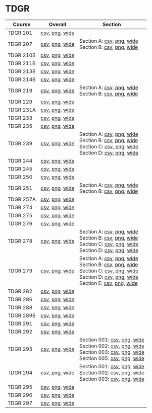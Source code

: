 # TDGR

| Course | Overall | Section |
| ------ | ------- | ------- |
| TDGR 201 | [csv](https://github.com/UCSD-Historical-Enrollment-Data/2024Winter/blob/main/overall/TDGR%20201.csv), [png](https://raw.githubusercontent.com/UCSD-Historical-Enrollment-Data/2024Winter/main/plot_overall/TDGR%20201.png), [wide](https://raw.githubusercontent.com/UCSD-Historical-Enrollment-Data/2024Winter/main/plot_overall_wide/TDGR%20201.png) |  |
| TDGR 207 | [csv](https://github.com/UCSD-Historical-Enrollment-Data/2024Winter/blob/main/overall/TDGR%20207.csv), [png](https://raw.githubusercontent.com/UCSD-Historical-Enrollment-Data/2024Winter/main/plot_overall/TDGR%20207.png), [wide](https://raw.githubusercontent.com/UCSD-Historical-Enrollment-Data/2024Winter/main/plot_overall_wide/TDGR%20207.png) | Section A: [csv](https://github.com/UCSD-Historical-Enrollment-Data/2024Winter/blob/main/section/TDGR%20207_A.csv), [png](https://raw.githubusercontent.com/UCSD-Historical-Enrollment-Data/2024Winter/main/plot_section/TDGR%20207_A.png), [wide](https://raw.githubusercontent.com/UCSD-Historical-Enrollment-Data/2024Winter/main/plot_section_wide/TDGR%20207_A.png)<br>Section B: [csv](https://github.com/UCSD-Historical-Enrollment-Data/2024Winter/blob/main/section/TDGR%20207_B.csv), [png](https://raw.githubusercontent.com/UCSD-Historical-Enrollment-Data/2024Winter/main/plot_section/TDGR%20207_B.png), [wide](https://raw.githubusercontent.com/UCSD-Historical-Enrollment-Data/2024Winter/main/plot_section_wide/TDGR%20207_B.png) |
| TDGR 210B | [csv](https://github.com/UCSD-Historical-Enrollment-Data/2024Winter/blob/main/overall/TDGR%20210B.csv), [png](https://raw.githubusercontent.com/UCSD-Historical-Enrollment-Data/2024Winter/main/plot_overall/TDGR%20210B.png), [wide](https://raw.githubusercontent.com/UCSD-Historical-Enrollment-Data/2024Winter/main/plot_overall_wide/TDGR%20210B.png) |  |
| TDGR 211B | [csv](https://github.com/UCSD-Historical-Enrollment-Data/2024Winter/blob/main/overall/TDGR%20211B.csv), [png](https://raw.githubusercontent.com/UCSD-Historical-Enrollment-Data/2024Winter/main/plot_overall/TDGR%20211B.png), [wide](https://raw.githubusercontent.com/UCSD-Historical-Enrollment-Data/2024Winter/main/plot_overall_wide/TDGR%20211B.png) |  |
| TDGR 213B | [csv](https://github.com/UCSD-Historical-Enrollment-Data/2024Winter/blob/main/overall/TDGR%20213B.csv), [png](https://raw.githubusercontent.com/UCSD-Historical-Enrollment-Data/2024Winter/main/plot_overall/TDGR%20213B.png), [wide](https://raw.githubusercontent.com/UCSD-Historical-Enrollment-Data/2024Winter/main/plot_overall_wide/TDGR%20213B.png) |  |
| TDGR 214B | [csv](https://github.com/UCSD-Historical-Enrollment-Data/2024Winter/blob/main/overall/TDGR%20214B.csv), [png](https://raw.githubusercontent.com/UCSD-Historical-Enrollment-Data/2024Winter/main/plot_overall/TDGR%20214B.png), [wide](https://raw.githubusercontent.com/UCSD-Historical-Enrollment-Data/2024Winter/main/plot_overall_wide/TDGR%20214B.png) |  |
| TDGR 219 | [csv](https://github.com/UCSD-Historical-Enrollment-Data/2024Winter/blob/main/overall/TDGR%20219.csv), [png](https://raw.githubusercontent.com/UCSD-Historical-Enrollment-Data/2024Winter/main/plot_overall/TDGR%20219.png), [wide](https://raw.githubusercontent.com/UCSD-Historical-Enrollment-Data/2024Winter/main/plot_overall_wide/TDGR%20219.png) | Section A: [csv](https://github.com/UCSD-Historical-Enrollment-Data/2024Winter/blob/main/section/TDGR%20219_A.csv), [png](https://raw.githubusercontent.com/UCSD-Historical-Enrollment-Data/2024Winter/main/plot_section/TDGR%20219_A.png), [wide](https://raw.githubusercontent.com/UCSD-Historical-Enrollment-Data/2024Winter/main/plot_section_wide/TDGR%20219_A.png)<br>Section B: [csv](https://github.com/UCSD-Historical-Enrollment-Data/2024Winter/blob/main/section/TDGR%20219_B.csv), [png](https://raw.githubusercontent.com/UCSD-Historical-Enrollment-Data/2024Winter/main/plot_section/TDGR%20219_B.png), [wide](https://raw.githubusercontent.com/UCSD-Historical-Enrollment-Data/2024Winter/main/plot_section_wide/TDGR%20219_B.png) |
| TDGR 229 | [csv](https://github.com/UCSD-Historical-Enrollment-Data/2024Winter/blob/main/overall/TDGR%20229.csv), [png](https://raw.githubusercontent.com/UCSD-Historical-Enrollment-Data/2024Winter/main/plot_overall/TDGR%20229.png), [wide](https://raw.githubusercontent.com/UCSD-Historical-Enrollment-Data/2024Winter/main/plot_overall_wide/TDGR%20229.png) |  |
| TDGR 231A | [csv](https://github.com/UCSD-Historical-Enrollment-Data/2024Winter/blob/main/overall/TDGR%20231A.csv), [png](https://raw.githubusercontent.com/UCSD-Historical-Enrollment-Data/2024Winter/main/plot_overall/TDGR%20231A.png), [wide](https://raw.githubusercontent.com/UCSD-Historical-Enrollment-Data/2024Winter/main/plot_overall_wide/TDGR%20231A.png) |  |
| TDGR 233 | [csv](https://github.com/UCSD-Historical-Enrollment-Data/2024Winter/blob/main/overall/TDGR%20233.csv), [png](https://raw.githubusercontent.com/UCSD-Historical-Enrollment-Data/2024Winter/main/plot_overall/TDGR%20233.png), [wide](https://raw.githubusercontent.com/UCSD-Historical-Enrollment-Data/2024Winter/main/plot_overall_wide/TDGR%20233.png) |  |
| TDGR 235 | [csv](https://github.com/UCSD-Historical-Enrollment-Data/2024Winter/blob/main/overall/TDGR%20235.csv), [png](https://raw.githubusercontent.com/UCSD-Historical-Enrollment-Data/2024Winter/main/plot_overall/TDGR%20235.png), [wide](https://raw.githubusercontent.com/UCSD-Historical-Enrollment-Data/2024Winter/main/plot_overall_wide/TDGR%20235.png) |  |
| TDGR 239 | [csv](https://github.com/UCSD-Historical-Enrollment-Data/2024Winter/blob/main/overall/TDGR%20239.csv), [png](https://raw.githubusercontent.com/UCSD-Historical-Enrollment-Data/2024Winter/main/plot_overall/TDGR%20239.png), [wide](https://raw.githubusercontent.com/UCSD-Historical-Enrollment-Data/2024Winter/main/plot_overall_wide/TDGR%20239.png) | Section A: [csv](https://github.com/UCSD-Historical-Enrollment-Data/2024Winter/blob/main/section/TDGR%20239_A.csv), [png](https://raw.githubusercontent.com/UCSD-Historical-Enrollment-Data/2024Winter/main/plot_section/TDGR%20239_A.png), [wide](https://raw.githubusercontent.com/UCSD-Historical-Enrollment-Data/2024Winter/main/plot_section_wide/TDGR%20239_A.png)<br>Section B: [csv](https://github.com/UCSD-Historical-Enrollment-Data/2024Winter/blob/main/section/TDGR%20239_B.csv), [png](https://raw.githubusercontent.com/UCSD-Historical-Enrollment-Data/2024Winter/main/plot_section/TDGR%20239_B.png), [wide](https://raw.githubusercontent.com/UCSD-Historical-Enrollment-Data/2024Winter/main/plot_section_wide/TDGR%20239_B.png)<br>Section C: [csv](https://github.com/UCSD-Historical-Enrollment-Data/2024Winter/blob/main/section/TDGR%20239_C.csv), [png](https://raw.githubusercontent.com/UCSD-Historical-Enrollment-Data/2024Winter/main/plot_section/TDGR%20239_C.png), [wide](https://raw.githubusercontent.com/UCSD-Historical-Enrollment-Data/2024Winter/main/plot_section_wide/TDGR%20239_C.png)<br>Section D: [csv](https://github.com/UCSD-Historical-Enrollment-Data/2024Winter/blob/main/section/TDGR%20239_D.csv), [png](https://raw.githubusercontent.com/UCSD-Historical-Enrollment-Data/2024Winter/main/plot_section/TDGR%20239_D.png), [wide](https://raw.githubusercontent.com/UCSD-Historical-Enrollment-Data/2024Winter/main/plot_section_wide/TDGR%20239_D.png) |
| TDGR 244 | [csv](https://github.com/UCSD-Historical-Enrollment-Data/2024Winter/blob/main/overall/TDGR%20244.csv), [png](https://raw.githubusercontent.com/UCSD-Historical-Enrollment-Data/2024Winter/main/plot_overall/TDGR%20244.png), [wide](https://raw.githubusercontent.com/UCSD-Historical-Enrollment-Data/2024Winter/main/plot_overall_wide/TDGR%20244.png) |  |
| TDGR 245 | [csv](https://github.com/UCSD-Historical-Enrollment-Data/2024Winter/blob/main/overall/TDGR%20245.csv), [png](https://raw.githubusercontent.com/UCSD-Historical-Enrollment-Data/2024Winter/main/plot_overall/TDGR%20245.png), [wide](https://raw.githubusercontent.com/UCSD-Historical-Enrollment-Data/2024Winter/main/plot_overall_wide/TDGR%20245.png) |  |
| TDGR 250 | [csv](https://github.com/UCSD-Historical-Enrollment-Data/2024Winter/blob/main/overall/TDGR%20250.csv), [png](https://raw.githubusercontent.com/UCSD-Historical-Enrollment-Data/2024Winter/main/plot_overall/TDGR%20250.png), [wide](https://raw.githubusercontent.com/UCSD-Historical-Enrollment-Data/2024Winter/main/plot_overall_wide/TDGR%20250.png) |  |
| TDGR 251 | [csv](https://github.com/UCSD-Historical-Enrollment-Data/2024Winter/blob/main/overall/TDGR%20251.csv), [png](https://raw.githubusercontent.com/UCSD-Historical-Enrollment-Data/2024Winter/main/plot_overall/TDGR%20251.png), [wide](https://raw.githubusercontent.com/UCSD-Historical-Enrollment-Data/2024Winter/main/plot_overall_wide/TDGR%20251.png) | Section A: [csv](https://github.com/UCSD-Historical-Enrollment-Data/2024Winter/blob/main/section/TDGR%20251_A.csv), [png](https://raw.githubusercontent.com/UCSD-Historical-Enrollment-Data/2024Winter/main/plot_section/TDGR%20251_A.png), [wide](https://raw.githubusercontent.com/UCSD-Historical-Enrollment-Data/2024Winter/main/plot_section_wide/TDGR%20251_A.png)<br>Section B: [csv](https://github.com/UCSD-Historical-Enrollment-Data/2024Winter/blob/main/section/TDGR%20251_B.csv), [png](https://raw.githubusercontent.com/UCSD-Historical-Enrollment-Data/2024Winter/main/plot_section/TDGR%20251_B.png), [wide](https://raw.githubusercontent.com/UCSD-Historical-Enrollment-Data/2024Winter/main/plot_section_wide/TDGR%20251_B.png) |
| TDGR 257A | [csv](https://github.com/UCSD-Historical-Enrollment-Data/2024Winter/blob/main/overall/TDGR%20257A.csv), [png](https://raw.githubusercontent.com/UCSD-Historical-Enrollment-Data/2024Winter/main/plot_overall/TDGR%20257A.png), [wide](https://raw.githubusercontent.com/UCSD-Historical-Enrollment-Data/2024Winter/main/plot_overall_wide/TDGR%20257A.png) |  |
| TDGR 274 | [csv](https://github.com/UCSD-Historical-Enrollment-Data/2024Winter/blob/main/overall/TDGR%20274.csv), [png](https://raw.githubusercontent.com/UCSD-Historical-Enrollment-Data/2024Winter/main/plot_overall/TDGR%20274.png), [wide](https://raw.githubusercontent.com/UCSD-Historical-Enrollment-Data/2024Winter/main/plot_overall_wide/TDGR%20274.png) |  |
| TDGR 275 | [csv](https://github.com/UCSD-Historical-Enrollment-Data/2024Winter/blob/main/overall/TDGR%20275.csv), [png](https://raw.githubusercontent.com/UCSD-Historical-Enrollment-Data/2024Winter/main/plot_overall/TDGR%20275.png), [wide](https://raw.githubusercontent.com/UCSD-Historical-Enrollment-Data/2024Winter/main/plot_overall_wide/TDGR%20275.png) |  |
| TDGR 276 | [csv](https://github.com/UCSD-Historical-Enrollment-Data/2024Winter/blob/main/overall/TDGR%20276.csv), [png](https://raw.githubusercontent.com/UCSD-Historical-Enrollment-Data/2024Winter/main/plot_overall/TDGR%20276.png), [wide](https://raw.githubusercontent.com/UCSD-Historical-Enrollment-Data/2024Winter/main/plot_overall_wide/TDGR%20276.png) |  |
| TDGR 278 | [csv](https://github.com/UCSD-Historical-Enrollment-Data/2024Winter/blob/main/overall/TDGR%20278.csv), [png](https://raw.githubusercontent.com/UCSD-Historical-Enrollment-Data/2024Winter/main/plot_overall/TDGR%20278.png), [wide](https://raw.githubusercontent.com/UCSD-Historical-Enrollment-Data/2024Winter/main/plot_overall_wide/TDGR%20278.png) | Section A: [csv](https://github.com/UCSD-Historical-Enrollment-Data/2024Winter/blob/main/section/TDGR%20278_A.csv), [png](https://raw.githubusercontent.com/UCSD-Historical-Enrollment-Data/2024Winter/main/plot_section/TDGR%20278_A.png), [wide](https://raw.githubusercontent.com/UCSD-Historical-Enrollment-Data/2024Winter/main/plot_section_wide/TDGR%20278_A.png)<br>Section B: [csv](https://github.com/UCSD-Historical-Enrollment-Data/2024Winter/blob/main/section/TDGR%20278_B.csv), [png](https://raw.githubusercontent.com/UCSD-Historical-Enrollment-Data/2024Winter/main/plot_section/TDGR%20278_B.png), [wide](https://raw.githubusercontent.com/UCSD-Historical-Enrollment-Data/2024Winter/main/plot_section_wide/TDGR%20278_B.png)<br>Section C: [csv](https://github.com/UCSD-Historical-Enrollment-Data/2024Winter/blob/main/section/TDGR%20278_C.csv), [png](https://raw.githubusercontent.com/UCSD-Historical-Enrollment-Data/2024Winter/main/plot_section/TDGR%20278_C.png), [wide](https://raw.githubusercontent.com/UCSD-Historical-Enrollment-Data/2024Winter/main/plot_section_wide/TDGR%20278_C.png)<br>Section D: [csv](https://github.com/UCSD-Historical-Enrollment-Data/2024Winter/blob/main/section/TDGR%20278_D.csv), [png](https://raw.githubusercontent.com/UCSD-Historical-Enrollment-Data/2024Winter/main/plot_section/TDGR%20278_D.png), [wide](https://raw.githubusercontent.com/UCSD-Historical-Enrollment-Data/2024Winter/main/plot_section_wide/TDGR%20278_D.png) |
| TDGR 279 | [csv](https://github.com/UCSD-Historical-Enrollment-Data/2024Winter/blob/main/overall/TDGR%20279.csv), [png](https://raw.githubusercontent.com/UCSD-Historical-Enrollment-Data/2024Winter/main/plot_overall/TDGR%20279.png), [wide](https://raw.githubusercontent.com/UCSD-Historical-Enrollment-Data/2024Winter/main/plot_overall_wide/TDGR%20279.png) | Section A: [csv](https://github.com/UCSD-Historical-Enrollment-Data/2024Winter/blob/main/section/TDGR%20279_A.csv), [png](https://raw.githubusercontent.com/UCSD-Historical-Enrollment-Data/2024Winter/main/plot_section/TDGR%20279_A.png), [wide](https://raw.githubusercontent.com/UCSD-Historical-Enrollment-Data/2024Winter/main/plot_section_wide/TDGR%20279_A.png)<br>Section B: [csv](https://github.com/UCSD-Historical-Enrollment-Data/2024Winter/blob/main/section/TDGR%20279_B.csv), [png](https://raw.githubusercontent.com/UCSD-Historical-Enrollment-Data/2024Winter/main/plot_section/TDGR%20279_B.png), [wide](https://raw.githubusercontent.com/UCSD-Historical-Enrollment-Data/2024Winter/main/plot_section_wide/TDGR%20279_B.png)<br>Section C: [csv](https://github.com/UCSD-Historical-Enrollment-Data/2024Winter/blob/main/section/TDGR%20279_C.csv), [png](https://raw.githubusercontent.com/UCSD-Historical-Enrollment-Data/2024Winter/main/plot_section/TDGR%20279_C.png), [wide](https://raw.githubusercontent.com/UCSD-Historical-Enrollment-Data/2024Winter/main/plot_section_wide/TDGR%20279_C.png)<br>Section D: [csv](https://github.com/UCSD-Historical-Enrollment-Data/2024Winter/blob/main/section/TDGR%20279_D.csv), [png](https://raw.githubusercontent.com/UCSD-Historical-Enrollment-Data/2024Winter/main/plot_section/TDGR%20279_D.png), [wide](https://raw.githubusercontent.com/UCSD-Historical-Enrollment-Data/2024Winter/main/plot_section_wide/TDGR%20279_D.png)<br>Section E: [csv](https://github.com/UCSD-Historical-Enrollment-Data/2024Winter/blob/main/section/TDGR%20279_E.csv), [png](https://raw.githubusercontent.com/UCSD-Historical-Enrollment-Data/2024Winter/main/plot_section/TDGR%20279_E.png), [wide](https://raw.githubusercontent.com/UCSD-Historical-Enrollment-Data/2024Winter/main/plot_section_wide/TDGR%20279_E.png) |
| TDGR 282 | [csv](https://github.com/UCSD-Historical-Enrollment-Data/2024Winter/blob/main/overall/TDGR%20282.csv), [png](https://raw.githubusercontent.com/UCSD-Historical-Enrollment-Data/2024Winter/main/plot_overall/TDGR%20282.png), [wide](https://raw.githubusercontent.com/UCSD-Historical-Enrollment-Data/2024Winter/main/plot_overall_wide/TDGR%20282.png) |  |
| TDGR 286 | [csv](https://github.com/UCSD-Historical-Enrollment-Data/2024Winter/blob/main/overall/TDGR%20286.csv), [png](https://raw.githubusercontent.com/UCSD-Historical-Enrollment-Data/2024Winter/main/plot_overall/TDGR%20286.png), [wide](https://raw.githubusercontent.com/UCSD-Historical-Enrollment-Data/2024Winter/main/plot_overall_wide/TDGR%20286.png) |  |
| TDGR 288 | [csv](https://github.com/UCSD-Historical-Enrollment-Data/2024Winter/blob/main/overall/TDGR%20288.csv), [png](https://raw.githubusercontent.com/UCSD-Historical-Enrollment-Data/2024Winter/main/plot_overall/TDGR%20288.png), [wide](https://raw.githubusercontent.com/UCSD-Historical-Enrollment-Data/2024Winter/main/plot_overall_wide/TDGR%20288.png) |  |
| TDGR 289B | [csv](https://github.com/UCSD-Historical-Enrollment-Data/2024Winter/blob/main/overall/TDGR%20289B.csv), [png](https://raw.githubusercontent.com/UCSD-Historical-Enrollment-Data/2024Winter/main/plot_overall/TDGR%20289B.png), [wide](https://raw.githubusercontent.com/UCSD-Historical-Enrollment-Data/2024Winter/main/plot_overall_wide/TDGR%20289B.png) |  |
| TDGR 291 | [csv](https://github.com/UCSD-Historical-Enrollment-Data/2024Winter/blob/main/overall/TDGR%20291.csv), [png](https://raw.githubusercontent.com/UCSD-Historical-Enrollment-Data/2024Winter/main/plot_overall/TDGR%20291.png), [wide](https://raw.githubusercontent.com/UCSD-Historical-Enrollment-Data/2024Winter/main/plot_overall_wide/TDGR%20291.png) |  |
| TDGR 292 | [csv](https://github.com/UCSD-Historical-Enrollment-Data/2024Winter/blob/main/overall/TDGR%20292.csv), [png](https://raw.githubusercontent.com/UCSD-Historical-Enrollment-Data/2024Winter/main/plot_overall/TDGR%20292.png), [wide](https://raw.githubusercontent.com/UCSD-Historical-Enrollment-Data/2024Winter/main/plot_overall_wide/TDGR%20292.png) |  |
| TDGR 293 | [csv](https://github.com/UCSD-Historical-Enrollment-Data/2024Winter/blob/main/overall/TDGR%20293.csv), [png](https://raw.githubusercontent.com/UCSD-Historical-Enrollment-Data/2024Winter/main/plot_overall/TDGR%20293.png), [wide](https://raw.githubusercontent.com/UCSD-Historical-Enrollment-Data/2024Winter/main/plot_overall_wide/TDGR%20293.png) | Section 001: [csv](https://github.com/UCSD-Historical-Enrollment-Data/2024Winter/blob/main/section/TDGR%20293_001.csv), [png](https://raw.githubusercontent.com/UCSD-Historical-Enrollment-Data/2024Winter/main/plot_section/TDGR%20293_001.png), [wide](https://raw.githubusercontent.com/UCSD-Historical-Enrollment-Data/2024Winter/main/plot_section_wide/TDGR%20293_001.png)<br>Section 002: [csv](https://github.com/UCSD-Historical-Enrollment-Data/2024Winter/blob/main/section/TDGR%20293_002.csv), [png](https://raw.githubusercontent.com/UCSD-Historical-Enrollment-Data/2024Winter/main/plot_section/TDGR%20293_002.png), [wide](https://raw.githubusercontent.com/UCSD-Historical-Enrollment-Data/2024Winter/main/plot_section_wide/TDGR%20293_002.png)<br>Section 003: [csv](https://github.com/UCSD-Historical-Enrollment-Data/2024Winter/blob/main/section/TDGR%20293_003.csv), [png](https://raw.githubusercontent.com/UCSD-Historical-Enrollment-Data/2024Winter/main/plot_section/TDGR%20293_003.png), [wide](https://raw.githubusercontent.com/UCSD-Historical-Enrollment-Data/2024Winter/main/plot_section_wide/TDGR%20293_003.png)<br>Section 005: [csv](https://github.com/UCSD-Historical-Enrollment-Data/2024Winter/blob/main/section/TDGR%20293_005.csv), [png](https://raw.githubusercontent.com/UCSD-Historical-Enrollment-Data/2024Winter/main/plot_section/TDGR%20293_005.png), [wide](https://raw.githubusercontent.com/UCSD-Historical-Enrollment-Data/2024Winter/main/plot_section_wide/TDGR%20293_005.png) |
| TDGR 294 | [csv](https://github.com/UCSD-Historical-Enrollment-Data/2024Winter/blob/main/overall/TDGR%20294.csv), [png](https://raw.githubusercontent.com/UCSD-Historical-Enrollment-Data/2024Winter/main/plot_overall/TDGR%20294.png), [wide](https://raw.githubusercontent.com/UCSD-Historical-Enrollment-Data/2024Winter/main/plot_overall_wide/TDGR%20294.png) | Section 001: [csv](https://github.com/UCSD-Historical-Enrollment-Data/2024Winter/blob/main/section/TDGR%20294_001.csv), [png](https://raw.githubusercontent.com/UCSD-Historical-Enrollment-Data/2024Winter/main/plot_section/TDGR%20294_001.png), [wide](https://raw.githubusercontent.com/UCSD-Historical-Enrollment-Data/2024Winter/main/plot_section_wide/TDGR%20294_001.png)<br>Section 002: [csv](https://github.com/UCSD-Historical-Enrollment-Data/2024Winter/blob/main/section/TDGR%20294_002.csv), [png](https://raw.githubusercontent.com/UCSD-Historical-Enrollment-Data/2024Winter/main/plot_section/TDGR%20294_002.png), [wide](https://raw.githubusercontent.com/UCSD-Historical-Enrollment-Data/2024Winter/main/plot_section_wide/TDGR%20294_002.png)<br>Section 003: [csv](https://github.com/UCSD-Historical-Enrollment-Data/2024Winter/blob/main/section/TDGR%20294_003.csv), [png](https://raw.githubusercontent.com/UCSD-Historical-Enrollment-Data/2024Winter/main/plot_section/TDGR%20294_003.png), [wide](https://raw.githubusercontent.com/UCSD-Historical-Enrollment-Data/2024Winter/main/plot_section_wide/TDGR%20294_003.png) |
| TDGR 295 | [csv](https://github.com/UCSD-Historical-Enrollment-Data/2024Winter/blob/main/overall/TDGR%20295.csv), [png](https://raw.githubusercontent.com/UCSD-Historical-Enrollment-Data/2024Winter/main/plot_overall/TDGR%20295.png), [wide](https://raw.githubusercontent.com/UCSD-Historical-Enrollment-Data/2024Winter/main/plot_overall_wide/TDGR%20295.png) |  |
| TDGR 296 | [csv](https://github.com/UCSD-Historical-Enrollment-Data/2024Winter/blob/main/overall/TDGR%20296.csv), [png](https://raw.githubusercontent.com/UCSD-Historical-Enrollment-Data/2024Winter/main/plot_overall/TDGR%20296.png), [wide](https://raw.githubusercontent.com/UCSD-Historical-Enrollment-Data/2024Winter/main/plot_overall_wide/TDGR%20296.png) |  |
| TDGR 297 | [csv](https://github.com/UCSD-Historical-Enrollment-Data/2024Winter/blob/main/overall/TDGR%20297.csv), [png](https://raw.githubusercontent.com/UCSD-Historical-Enrollment-Data/2024Winter/main/plot_overall/TDGR%20297.png), [wide](https://raw.githubusercontent.com/UCSD-Historical-Enrollment-Data/2024Winter/main/plot_overall_wide/TDGR%20297.png) |  |

